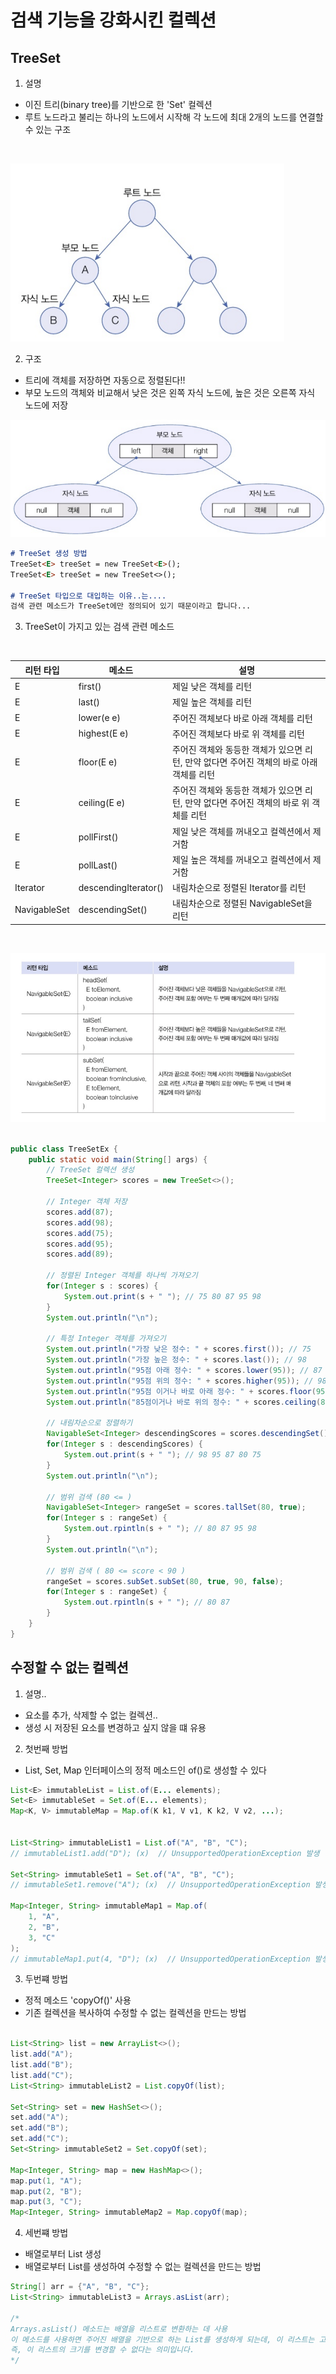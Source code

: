 # 검색 기능을 강화시킨 컬렉션

## TreeSet

1. 설명

- 이진 트리(binary tree)를 기반으로 한 'Set' 컬렉션
- 루트 노드라고 불리는 하나의 노드에서 시작해 각 노드에 최대 2개의 노드를 연결할 수 있는 구조
<br>

![alt text](image.png)

2. 구조

- 트리에 객체를 저장하면 자동으로 정렬된다!!
- 부모 노드의 객체와 비교해서 낮은 것은 왼쪽 자식 노드에, 높은 것은 오른쪽 자식 노드에 저장<br>

![alt text](image-1.png)

``` md
# TreeSet 생성 방법
TreeSet<E> treeSet = new TreeSet<E>();
TreeSet<E> treeSet = new TreeSet<>();

# TreeSet 타입으로 대입하는 이유..는....
검색 관련 메소드가 TreeSet에만 정의되어 있기 때문이라고 합니다...
```

3. TreeSet이 가지고 있는 검색 관련 메소드
<br>

| 리턴 타입 | 메소드 | 설명 |
| -------- | ------ | ---- |
|   E   | first() | 제일 낮은 객체를 리턴 |
|   E   | last() | 제일 높은 객체를 리턴 |
|   E   | lower(e e) | 주어진 객체보다 바로 아래 객체를 리턴 |
|   E   | highest(E e) | 주어진 객체보다 바로 위 객체를 리턴 |
|   E   | floor(E e) | 주어진 객체와 동등한 객체가 있으면 리턴, 만약 없다면 주어진 객체의 바로 아래 객체를 리턴 | 
|   E   | ceiling(E e) | 주어진 객체와 동등한 객체가 있으면 리턴, 만약 없다면 주어진 객체의 바로 위 객체를 리턴 |
|   E   | pollFirst() | 제일 낮은 객체를 꺼내오고 컬렉션에서 제거함 |
|   E   | pollLast() | 제일 높은 객체를 꺼내오고 컬렉션에서 제거함 |
| Iterator<E> | descendingIterator() | 내림차순으로 정렬된 Iterator를 리턴 |
| NavigableSet<E> | descendingSet() | 내림차순으로 정렬된 NavigableSet을 리턴 | 

<br>

![alt text](image-2.png)

``` java

public class TreeSetEx {
    public static void main(String[] args) {
        // TreeSet 컬렉션 생성
        TreeSet<Integer> scores = new TreeSet<>();

        // Integer 객체 저장
        scores.add(87);
        scores.add(98);
        scores.add(75);
        scores.add(95);
        scores.add(89);
        
        // 정렬된 Integer 객체를 하나씩 가져오기
        for(Integer s : scores) {
            System.out.print(s + " "); // 75 80 87 95 98
        }
        System.out.println("\n");

        // 특정 Integer 객체를 가져오기
        System.out.println("가장 낮은 정수: " + scores.first()); // 75
        System.out.println("가장 높은 정수: " + scores.last()); // 98
        System.out.println("95점 아래 정수: " + scores.lower(95)); // 87
        System.out.println("95점 위의 정수: " + scores.higher(95)); // 98
        System.out.println("95점 이거나 바로 아래 정수: " + scores.floor(95)); // 95
        System.out.println("85점이거나 바로 위의 정수: " + scores.ceiling(85) + "\n"); // 87

        // 내림차순으로 정렬하기
        NavigableSet<Integer> descendingScores = scores.descendingSet();
        for(Integer s : descendingScores) {
            System.out.print(s + " "); // 98 95 87 80 75
        }
        System.out.println("\n");

        // 범위 검색 (80 <= )
        NavigableSet<Integer> rangeSet = scores.tallSet(80, true);
        for(Integer s : rangeSet) {
            System.out.rpintln(s + " "); // 80 87 95 98
        }
        System.out.println("\n");

        // 범위 검색 ( 80 <= score < 90 )
        rangeSet = scores.subSet.subSet(80, true, 90, false);
        for(Integer s : rangeSet) {
            System.out.rpintln(s + " "); // 80 87 
        }        
    }
}
```

## 수정할 수 없는 컬렉션

1. 설명..

- 요소를 추가, 삭제할 수 없는 컬렉션..
- 생성 시 저장된 요소를 변경하고 싶지 않을 떄 유용

2. 첫번째 방법 

- List, Set, Map 인터페이스의 정적 메소드인 of()로 생성할 수 있다

``` java
List<E> immutableList = List.of(E... elements);
Set<E> immutableSet = Set.of(E... elements);
Map<K, V> immutableMap = Map.of(K k1, V v1, K k2, V v2, ...);


List<String> immutableList1 = List.of("A", "B", "C");
// immutableList1.add("D"); (x)  // UnsupportedOperationException 발생

Set<String> immutableSet1 = Set.of("A", "B", "C");
// immutableSet1.remove("A"); (x)  // UnsupportedOperationException 발생

Map<Integer, String> immutableMap1 = Map.of(
    1, "A",
    2, "B",
    3, "C"
);
// immutableMap1.put(4, "D"); (x)  // UnsupportedOperationException 발생

```

3. 두번쨰 방법

- 정적 메소드 'copyOf()' 사용
- 기존 컬렉션을 복사하여 수정할 수 없는 컬렉션을 만드는 방법

``` java

List<String> list = new ArrayList<>();
list.add("A");
list.add("B");
list.add("C");
List<String> immutableList2 = List.copyOf(list);

Set<String> set = new HashSet<>();
set.add("A");
set.add("B");
set.add("C");
Set<String> immutableSet2 = Set.copyOf(set);

Map<Integer, String> map = new HashMap<>();
map.put(1, "A");
map.put(2, "B");
map.put(3, "C");
Map<Integer, String> immutableMap2 = Map.copyOf(map);
```

4. 세번쨰 방법 

- 배열로부터 List 생성
- 배열로부터 List를 생성하여 수정할 수 없는 컬렉션을 만드는 방법

``` java
String[] arr = {"A", "B", "C"};
List<String> immutableList3 = Arrays.asList(arr);

/*
Arrays.asList() 메소드는 배열을 리스트로 변환하는 데 사용
이 메소드를 사용하면 주어진 배열을 기반으로 하는 List를 생성하게 되는데, 이 리스트는 고정 크기(fixed-size) 리스트
즉, 이 리스트의 크기를 변경할 수 없다는 의미입니다.
*/

```